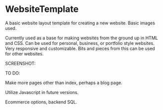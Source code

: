 # WebsiteTemplate
A basic website layout template for creating a new website. Basic images used.


Currently used as a base for making websites from the ground up in HTML and CSS. Can be used for personal, business, or portfolio style websites. Very responsive and customizable. Bits and pieces from this can be used for other websites.

SCREENSHOT:


TO DO:


Make more pages other than index, perhaps a blog page.


Utilize Javascript in future versions.


Ecommerce options, backend SQL.
